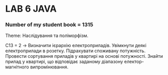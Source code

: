 # LAB 6 JAVA

### Number of my student book = 1315

Theme: Наслідування та поліморфізм.

C13 = 2 -> Визначити ієрархію електроприладів. Увімкнути деякі електроприлади в
розетку. Підрахувати споживану потужність. Провести сортування приладів у
квартирі на основі потужності. Знайти прилад у квартирі, що відповідає
заданому діапазону електор-магнітного випромінювання.
